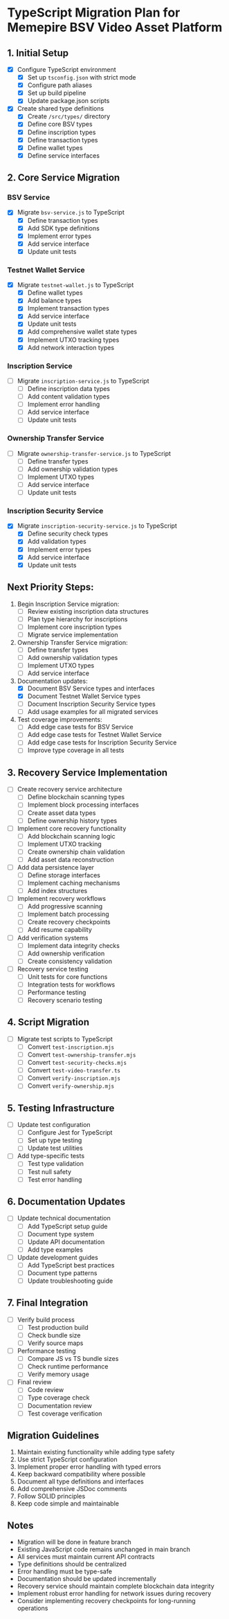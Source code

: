 # TypeScript Migration Plan for Memepire BSV Video Asset Platform

## 1. Initial Setup
- [x] Configure TypeScript environment
  - [x] Set up `tsconfig.json` with strict mode
  - [x] Configure path aliases
  - [x] Set up build pipeline
  - [x] Update package.json scripts
- [x] Create shared type definitions
  - [x] Create `/src/types/` directory
  - [x] Define core BSV types
  - [x] Define inscription types
  - [x] Define transaction types
  - [x] Define wallet types
  - [x] Define service interfaces

## 2. Core Service Migration
### BSV Service
- [x] Migrate `bsv-service.js` to TypeScript
  - [x] Define transaction types
  - [x] Add SDK type definitions
  - [x] Implement error types
  - [x] Add service interface
  - [x] Update unit tests

### Testnet Wallet Service
- [x] Migrate `testnet-wallet.js` to TypeScript
  - [x] Define wallet types
  - [x] Add balance types
  - [x] Implement transaction types
  - [x] Add service interface
  - [x] Update unit tests
  - [x] Add comprehensive wallet state types
  - [x] Implement UTXO tracking types
  - [x] Add network interaction types

### Inscription Service
- [ ] Migrate `inscription-service.js` to TypeScript
  - [ ] Define inscription data types
  - [ ] Add content validation types
  - [ ] Implement error handling
  - [ ] Add service interface
  - [ ] Update unit tests

### Ownership Transfer Service
- [ ] Migrate `ownership-transfer-service.js` to TypeScript
  - [ ] Define transfer types
  - [ ] Add ownership validation types
  - [ ] Implement UTXO types
  - [ ] Add service interface
  - [ ] Update unit tests

### Inscription Security Service
- [x] Migrate `inscription-security-service.js` to TypeScript
  - [x] Define security check types
  - [x] Add validation types
  - [x] Implement error types
  - [x] Add service interface
  - [x] Update unit tests

## Next Priority Steps:
1. Begin Inscription Service migration:
   - [ ] Review existing inscription data structures
   - [ ] Plan type hierarchy for inscriptions
   - [ ] Implement core inscription types
   - [ ] Migrate service implementation

2. Ownership Transfer Service migration:
   - [ ] Define transfer types
   - [ ] Add ownership validation types
   - [ ] Implement UTXO types
   - [ ] Add service interface

3. Documentation updates:
   - [x] Document BSV Service types and interfaces
   - [x] Document Testnet Wallet Service types
   - [ ] Document Inscription Security Service types
   - [ ] Add usage examples for all migrated services

4. Test coverage improvements:
   - [ ] Add edge case tests for BSV Service
   - [ ] Add edge case tests for Testnet Wallet Service
   - [ ] Add edge case tests for Inscription Security Service
   - [ ] Improve type coverage in all tests

## 3. Recovery Service Implementation
- [ ] Create recovery service architecture
  - [ ] Define blockchain scanning types
  - [ ] Implement block processing interfaces
  - [ ] Create asset data types
  - [ ] Define ownership history types
- [ ] Implement core recovery functionality
  - [ ] Add blockchain scanning logic
  - [ ] Implement UTXO tracking
  - [ ] Create ownership chain validation
  - [ ] Add asset data reconstruction
- [ ] Add data persistence layer
  - [ ] Define storage interfaces
  - [ ] Implement caching mechanisms
  - [ ] Add index structures
- [ ] Implement recovery workflows
  - [ ] Add progressive scanning
  - [ ] Implement batch processing
  - [ ] Create recovery checkpoints
  - [ ] Add resume capability
- [ ] Add verification systems
  - [ ] Implement data integrity checks
  - [ ] Add ownership verification
  - [ ] Create consistency validation
- [ ] Recovery service testing
  - [ ] Unit tests for core functions
  - [ ] Integration tests for workflows
  - [ ] Performance testing
  - [ ] Recovery scenario testing

## 4. Script Migration
- [ ] Migrate test scripts to TypeScript
  - [ ] Convert `test-inscription.mjs`
  - [ ] Convert `test-ownership-transfer.mjs`
  - [ ] Convert `test-security-checks.mjs`
  - [ ] Convert `test-video-transfer.ts`
  - [ ] Convert `verify-inscription.mjs`
  - [ ] Convert `verify-ownership.mjs`

## 5. Testing Infrastructure
- [ ] Update test configuration
  - [ ] Configure Jest for TypeScript
  - [ ] Set up type testing
  - [ ] Update test utilities
- [ ] Add type-specific tests
  - [ ] Test type validation
  - [ ] Test null safety
  - [ ] Test error handling

## 6. Documentation Updates
- [ ] Update technical documentation
  - [ ] Add TypeScript setup guide
  - [ ] Document type system
  - [ ] Update API documentation
  - [ ] Add type examples
- [ ] Update development guides
  - [ ] Add TypeScript best practices
  - [ ] Document type patterns
  - [ ] Update troubleshooting guide

## 7. Final Integration
- [ ] Verify build process
  - [ ] Test production build
  - [ ] Check bundle size
  - [ ] Verify source maps
- [ ] Performance testing
  - [ ] Compare JS vs TS bundle sizes
  - [ ] Check runtime performance
  - [ ] Verify memory usage
- [ ] Final review
  - [ ] Code review
  - [ ] Type coverage check
  - [ ] Documentation review
  - [ ] Test coverage verification

## Migration Guidelines
1. Maintain existing functionality while adding type safety
2. Use strict TypeScript configuration
3. Implement proper error handling with typed errors
4. Keep backward compatibility where possible
5. Document all type definitions and interfaces
6. Add comprehensive JSDoc comments
7. Follow SOLID principles
8. Keep code simple and maintainable

## Notes
- Migration will be done in feature branch
- Existing JavaScript code remains unchanged in main branch
- All services must maintain current API contracts
- Type definitions should be centralized
- Error handling must be type-safe
- Documentation should be updated incrementally
- Recovery service should maintain complete blockchain data integrity
- Implement robust error handling for network issues during recovery
- Consider implementing recovery checkpoints for long-running operations 
